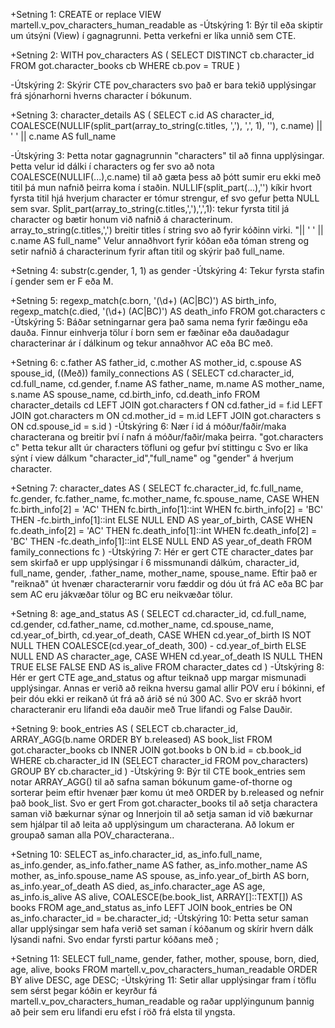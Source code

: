 +Setning 1:
CREATE or replace VIEW martell.v_pov_characters_human_readable as
-Útskýring 1:
Býr til eða skiptir um útsýni (View) í gagnagrunni. Þetta verkefni er líka unnið sem CTE.

+Setning 2:
WITH pov_characters AS (
    SELECT DISTINCT cb.character_id
    FROM got.character_books cb
    WHERE cb.pov = TRUE
)

-Útskýring 2:
Skýrir CTE pov_characters svo það er bara tekið upplýsingar frá sjónarhorni hverns character í bókunum.

+Setning 3:
character_details AS (
    SELECT
        c.id AS character_id,
        COALESCE(NULLIF(split_part(array_to_string(c.titles, ','), ',', 1), ''), c.name) || ' ' || c.name AS full_name

-Útskýring 3:
Þetta notar gagnagrunnin "characters" til að finna upplýsingar. Þetta velur id dálki í characters og fer svo að nota COALESCE(NULLIF(...),c.name) til að gæta þess að þótt sumir eru ekki með titil þá mun nafnið þeirra koma í staðin.
NULLIF(split_part(...),'') kíkir hvort fyrsta titil hjá hverjum character er tómur strengur, ef svo gefur þetta NULL sem svar.
Split_part(array_to_string(c.titles,','),',',1): tekur fyrsta titil já character og bætir honum við nafnið á characterinum.
array_to_string(c.titles,',') breitir titles í string svo að fyrir kóðinn virki.
"|| ' ' || c.name AS full_name" Velur annaðhvort fyrir kóðan eða tóman streng og setir nafnið á characterinum fyrir aftan titil og skýrir það full_name.

+Setning 4:
substr(c.gender, 1, 1) as gender
-Útskýring 4: 
Tekur fyrsta stafin í gender sem er F eða M.

+Setning 5:
regexp_match(c.born, '(\d+) (AC|BC)') AS birth_info,
regexp_match(c.died, '(\d+) (AC|BC)') AS death_info
FROM got.characters c
-Útskýring 5:
Báðar setningarnar gera það sama nema fyrir fæðingu eða dauða.
Finnur einhverja tölur í born sem er fæðinar eða dauðadagur characterinar ár í dálkinum og tekur annaðhvor AC eða BC með.

+Setning 6:
c.father AS father_id,
c.mother AS mother_id,
c.spouse AS spouse_id,
((Með))
family_connections AS (
    SELECT
        cd.character_id,
        cd.full_name,
        cd.gender,
        f.name AS father_name,
        m.name AS mother_name,
        s.name AS spouse_name,
        cd.birth_info,
        cd.death_info
    FROM character_details cd
    LEFT JOIN got.characters f ON cd.father_id = f.id
    LEFT JOIN got.characters m ON cd.mother_id = m.id
    LEFT JOIN got.characters s ON cd.spouse_id = s.id
)
-Útskýring 6:
Nær í id á móður/faðir/maka characterana og breitir því í nafn á móður/faðir/maka þeirra.
"got.characters c" Þetta tekur allt úr characters töfluni og gefur því stittingu c
Svo er líka sýnt í view dálkum "character_id","full_name" og "gender" á hverjum character.

+Setning 7:
character_dates AS (
    SELECT
        fc.character_id,
        fc.full_name,
        fc.gender,
        fc.father_name,
        fc.mother_name,
        fc.spouse_name,
        CASE
            WHEN fc.birth_info[2] = 'AC' THEN fc.birth_info[1]::int WHEN fc.birth_info[2] = 'BC' THEN -fc.birth_info[1]::int
            ELSE NULL
        END AS year_of_birth,
        CASE
            WHEN fc.death_info[2] = 'AC' THEN fc.death_info[1]::int WHEN fc.death_info[2] = 'BC' THEN -fc.death_info[1]::int
            ELSE NULL
        END AS year_of_death
    FROM family_connections fc
)
-Útskýring 7:
Hér er gert CTE character_dates þar sem skirfað er upp upplýsingar í 6 missmunandi dálkúm, character_id, full_name, gender, .father_name, mother_name, spouse_name.
Eftir það er "reiknað" út hvenær characterarnir voru fæddir og dóu út frá AC eða BC þar sem AC eru jákvæðar tölur og BC eru neikvæðar tölur.

+Setning 8:
age_and_status AS (
    SELECT
        cd.character_id,
        cd.full_name,
        cd.gender,
        cd.father_name,
        cd.mother_name,
        cd.spouse_name,
        cd.year_of_birth,
        cd.year_of_death,
        CASE
            WHEN cd.year_of_birth IS NOT NULL THEN COALESCE(cd.year_of_death, 300) - cd.year_of_birth
            ELSE NULL
        END AS character_age,
        CASE
            WHEN cd.year_of_death IS NULL THEN TRUE
            ELSE FALSE
        END AS is_alive
    FROM character_dates cd
)
-Útskýring 8:
Hér er gert CTE age_and_status og aftur teiknað upp margar mismunadi upplýsingar.
Annas er verið að reikna hversu gamal allir POV eru í bókinni, ef þeir dóu ekki er reikanð út frá að árið sé nú 300 AC.
Svo er skráð hvort characteranir eru lifandi eða dauðir með True lifandi og False Dauðir.

+Setning 9:
book_entries AS (
    SELECT
        cb.character_id,
        ARRAY_AGG(b.name ORDER BY b.released) AS book_list
    FROM got.character_books cb
    INNER JOIN got.books b ON b.id = cb.book_id
    WHERE cb.character_id IN (SELECT character_id FROM pov_characters)
    GROUP BY cb.character_id
)
-Útskýring 9:
Býr til CTE book_entries sem notar ARRAY_AGG() til að safna saman bókunum game-of-thorne og sorterar þeim eftir hvenær þær komu út með ORDER by b.released og nefnir það book_list.
Svo er gert From got.character_books til að setja charactera saman við bækurnar sýnar og Innerjoin til að setja saman id við bækurnar sem hjálpar til að leita að upplýsingum um characterana.
Að lokum er groupað saman alla POV_characterana..

+Setning 10:
SELECT
    as_info.character_id,
    as_info.full_name,
    as_info.gender,
    as_info.father_name AS father,
    as_info.mother_name AS mother,
    as_info.spouse_name AS spouse,
    as_info.year_of_birth AS born,
    as_info.year_of_death AS died,
    as_info.character_age AS age,
    as_info.is_alive AS alive,
    COALESCE(be.book_list, ARRAY[]::TEXT[]) AS books
FROM age_and_status as_info
LEFT JOIN book_entries be ON as_info.character_id = be.character_id;
-Útskýring 10:
Þetta setur saman allar upplýsingar sem hafa verið set saman í kóðanum og skírir hvern dálk lýsandi nafni.
Svo endar fyrsti partur kóðans með ;

+Setning 11:
SELECT
    full_name,
    gender,
    father,
    mother,
    spouse,
    born,
    died,
    age,
    alive,
    books
FROM
    martell.v_pov_characters_human_readable
ORDER BY
    alive DESC,
    age DESC;
-Útskýring 11:
Setir allar upplýsingar fram í töflu sem sérst þegar kóðin er keyrður fá martell.v_pov_characters_human_readable og raðar upplýingunum þannig að þeir sem eru lifandi eru efst í röð frá elsta til yngsta.
